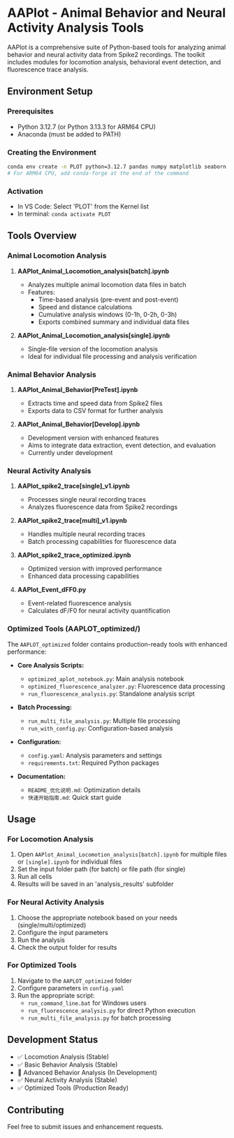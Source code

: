 # AAPlot - Animal Behavior and Neural Activity Analysis Tools

AAPlot is a comprehensive suite of Python-based tools for analyzing animal behavior and neural activity data from Spike2 recordings. The toolkit includes modules for locomotion analysis, behavioral event detection, and fluorescence trace analysis.

## Environment Setup

### Prerequisites
- Python 3.12.7 (or Python 3.13.3 for ARM64 CPU)
- Anaconda (must be added to PATH)

### Creating the Environment
```bash
conda env create -n PLOT python=3.12.7 pandas numpy matplotlib seaborn ipykernel
# For ARM64 CPU, add conda-forge at the end of the command
```

### Activation
- In VS Code: Select 'PLOT' from the Kernel list
- In terminal: `conda activate PLOT`

## Tools Overview

### Animal Locomotion Analysis

1. **AAPlot_Animal_Locomotion_analysis[batch].ipynb**
   - Analyzes multiple animal locomotion data files in batch
   - Features:
     - Time-based analysis (pre-event and post-event)
     - Speed and distance calculations
     - Cumulative analysis windows (0-1h, 0-2h, 0-3h)
     - Exports combined summary and individual data files

2. **AAPlot_Animal_Locomotion_analysis[single].ipynb**
   - Single-file version of the locomotion analysis
   - Ideal for individual file processing and analysis verification

### Animal Behavior Analysis

1. **AAPlot_Animal_Behavior[PreTest].ipynb**
   - Extracts time and speed data from Spike2 files
   - Exports data to CSV format for further analysis

2. **AAPlot_Animal_Behavior[Develop].ipynb**
   - Development version with enhanced features
   - Aims to integrate data extraction, event detection, and evaluation
   - Currently under development

### Neural Activity Analysis

1. **AAPlot_spike2_trace[single]_v1.ipynb**
   - Processes single neural recording traces
   - Analyzes fluorescence data from Spike2 recordings

2. **AAPlot_spike2_trace[multi]_v1.ipynb**
   - Handles multiple neural recording traces
   - Batch processing capabilities for fluorescence data

3. **AAPlot_spike2_trace_optimized.ipynb**
   - Optimized version with improved performance
   - Enhanced data processing capabilities

4. **AAPlot_Event_dFF0.py**
   - Event-related fluorescence analysis
   - Calculates dF/F0 for neural activity quantification

### Optimized Tools (AAPLOT_optimized/)

The `AAPLOT_optimized` folder contains production-ready tools with enhanced performance:

- **Core Analysis Scripts:**
  - `optimized_aplot_notebook.py`: Main analysis notebook
  - `optimized_fluorescence_analyzer.py`: Fluorescence data processing
  - `run_fluorescence_analysis.py`: Standalone analysis script

- **Batch Processing:**
  - `run_multi_file_analysis.py`: Multiple file processing
  - `run_with_config.py`: Configuration-based analysis

- **Configuration:**
  - `config.yaml`: Analysis parameters and settings
  - `requirements.txt`: Required Python packages

- **Documentation:**
  - `README_优化说明.md`: Optimization details
  - `快速开始指南.md`: Quick start guide

## Usage

### For Locomotion Analysis
1. Open `AAPlot_Animal_Locomotion_analysis[batch].ipynb` for multiple files or `[single].ipynb` for individual files
2. Set the input folder path (for batch) or file path (for single)
3. Run all cells
4. Results will be saved in an 'analysis_results' subfolder

### For Neural Activity Analysis
1. Choose the appropriate notebook based on your needs (single/multi/optimized)
2. Configure the input parameters
3. Run the analysis
4. Check the output folder for results

### For Optimized Tools
1. Navigate to the `AAPLOT_optimized` folder
2. Configure parameters in `config.yaml`
3. Run the appropriate script:
   - `run_command_line.bat` for Windows users
   - `run_fluorescence_analysis.py` for direct Python execution
   - `run_multi_file_analysis.py` for batch processing

## Development Status

- ✅ Locomotion Analysis (Stable)
- ✅ Basic Behavior Analysis (Stable)
- 🔄 Advanced Behavior Analysis (In Development)
- ✅ Neural Activity Analysis (Stable)
- ✅ Optimized Tools (Production Ready)

## Contributing

Feel free to submit issues and enhancement requests.